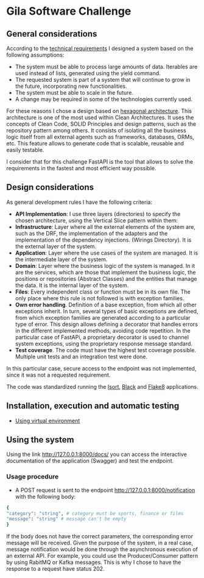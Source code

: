 # Gila Software Challenge
## General considerations
According to the [technical requirements](docs/challenge.md) I designed a system based on the following assumptions:
- The system must be able to process large amounts of data. Iterables are used instead of lists, generated using the yield command.
- The requested system is part of a system that will continue to grow in the future, incorporating new functionalities.
- The system must be able to scale in the future.
- A change may be required in some of the technologies currently used.

For these reasons I chose a design based on [hexagonal architecture](docs/hexagonal_architecture.md).
This architecture is one of the most used within Clean Architectures.
It uses the concepts of Clean Code, SOLID Principles and design patterns, such as the repository pattern among others.
It consists of isolating all the business logic itself from all external agents such as frameworks, databases, ORMs, etc.
This feature allows to generate code that is scalable, reusable and easily testable.

I consider that for this challenge FastAPI is the tool that allows to solve the requirements in the fastest and most efficient way possible.

## Design considerations
As general development rules I have the following criteria:
- **API Implementation**: I use three layers (directories) to specify the chosen architecture, using the Vertical Slice pattern within them:
- **Infrastructure**: Layer where all the external elements of the system are, such as the DRF, the implementation of the adapters and the implementation of the dependency injections. (Wirings Directory). It is the external layer of the system.
- **Application**: Layer where the use cases of the system are managed. It is the intermediate layer of the system.
- **Domain**: Layer where the business logic of the system is managed. In it are the services, which are those that implement the business logic, the positions or repositories (Abstract Classes) and the entities that manage the data. It is the internal layer of the system.
- **Files**: Every independent class or function must be in its own file. The only place where this rule is not followed is with exception families.
- **Own error handling**. Definition of a base exception, from which all other exceptions inherit. In turn, several types of basic exceptions are defined, from which exception families are generated according to a particular type of error. This design allows defining a decorator that handles errors in the different implemented methods, avoiding code repetition. In the particular case of FastAPi, a proprietary decorator is used to channel system exceptions, using the proprietary response message standard.
- **Test coverage**. The code must have the highest test coverage possible. Multiple unit tests and an integration test were done.

In this particular case, secure access to the endpoint was not implemented, since it was not a requested requirement.

The code was standardized running the [Isort](https://pypi.org/project/pytest-isort/), [Black](https://pypi.org/project/black/) and [Flake8](https://pypi.org/project/flake8/) applications.

## Installation, execution and automatic testing
- [Using virtual environment](docs/virtual_env_install.md)

## Using the system
Using the link http://127.0.0.1:8000/docs/ you can access the interactive documentation of the application (Swagger) and test the endpoint.

### Usage procedure
- A POST request is sent to the endpoint http://127.0.0.1:8000/notification with the following body:
```bash
{
"category": "string", # category must be sports, finance or films
"message": "string" # message can't be empty
}
```

If the body does not have the correct parameters, the corresponding error message will be received.
Given the purpose of the system, in a real case, message notification would be done through the asynchronous execution of an external API.
For example, you could use the Producer/Consumer pattern by using RabitMQ or Kafka messages.
This is why I chose to have the response to a request have status 202.
